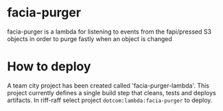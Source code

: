 # facia-purger

facia-purger is a lambda for listening to events from the fapi/pressed S3 objects in order to purge fastly when an object is changed

# How to deploy

A team city project has been created called 'facia-purger-lambda'. This project currently defines a single build step that cleans, tests and deploys artifacts. In riff-raff select project `dotcom:lambda:facia-purger` to deploy.